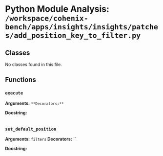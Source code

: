# Python Module Analysis: `/workspace/cohenix-bench/apps/insights/insights/patches/add_position_key_to_filter.py`

## Classes

No classes found in this file.


## Functions

### `execute`
**Arguments:** ``
**Decorators:** ``

**Docstring:**
```

```
### `set_default_position`
**Arguments:** `filters`
**Decorators:** ``

**Docstring:**
```

```

